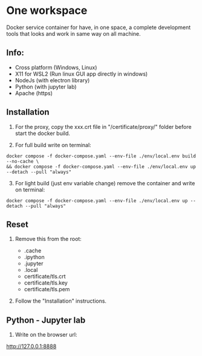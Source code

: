 # One workspace

Docker service container for have, in one space, a complete development tools that looks and work in same way on all machine.

## Info:

-   Cross platform (Windows, Linux)
-   X11 for WSL2 (Run linux GUI app directly in windows)
-   NodeJs (with electron library)
-   Python (with jupyter lab)
-   Apache (https)

## Installation

1. For the proxy, copy the xxx.crt file in "/certificate/proxy/" folder before start the docker build.

2. For full build write on terminal:

```
docker compose -f docker-compose.yaml --env-file ./env/local.env build --no-cache \
&& docker compose -f docker-compose.yaml --env-file ./env/local.env up --detach --pull "always"
```

3. For light build (just env variable change) remove the container and write on terminal:

```
docker compose -f docker-compose.yaml --env-file ./env/local.env up --detach --pull "always"
```

## Reset

1. Remove this from the root:

    - .cache
    - .ipython
    - .jupyter
    - .local
    - certificate/tls.crt
    - certificate/tls.key
    - certificate/tls.pem

2. Follow the "Installation" instructions.

## Python - Jupyter lab

1. Write on the browser url:

http://127.0.0.1:8888
